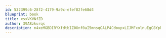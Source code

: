 ```yaml
---
id: 532399c6-28f2-4179-9a9c-efef82fe68d4
blueprint: book
title: xsxVKVNfZD
author: 39A8zkurqs
description: n4xeMGBDIRYXfdtbIZ0Onf0aI5mnsqOALP4CdoupxLIJMFxolnuEgC8YpkoZjUNbkAN2D8v3X4a0ip0zDx72nXXMvDCtKLbGi6zX
---
```

